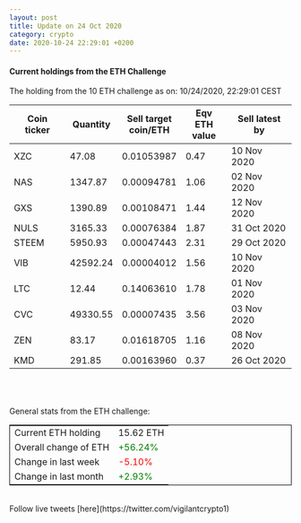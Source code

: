 ```yaml
---
layout: post
title: Update on 24 Oct 2020
category: crypto
date: 2020-10-24 22:29:01 +0200
---
```

<!-- Global site tag (gtag.js) - Google Analytics -->
<script async src="https://www.googletagmanager.com/gtag/js?id=UA-103831149-5"></script>
<script>
  window.dataLayer = window.dataLayer || [];
  function gtag(){dataLayer.push(arguments);}
  gtag('js', new Date());

  gtag('config', 'UA-103831149-5');
</script>


#### Current holdings from the ETH Challenge

The holding from the 10 ETH challenge as on: 10/24/2020, 22:29:01 CEST

|Coin ticker|Quantity|Sell target<br>coin/ETH|Eqv ETH<br>value|Sell latest by|
|-----------|--------|-----------|-----------|--------------|
XZC|47.08|  0.01053987|0.47|10 Nov 2020|
NAS|1347.87|  0.00094781|1.06|02 Nov 2020|
GXS|1390.89|  0.00108471|1.44|12 Nov 2020|
NULS|3165.33|  0.00076384|1.87|31 Oct 2020|
STEEM|5950.93|  0.00047443|2.31|29 Oct 2020|
VIB|42592.24|  0.00004012|1.56|10 Nov 2020|
LTC|12.44|  0.14063610|1.78|01 Nov 2020|
CVC|49330.55|  0.00007435|3.56|03 Nov 2020|
ZEN|83.17|  0.01618705|1.16|08 Nov 2020|
KMD|291.85|  0.00163960|0.37|26 Oct 2020|

<br>
<br>
<br>
General stats from the ETH challenge:

<table style="border:1px solid black;margin-left:auto;margin-right:auto;">
	<tbody>
	<tr>
		<td>Current ETH holding</td>
		<td>     15.62 ETH</td>
	</tr>
	<tr>
		<td>Overall change of ETH</td>
		<td><font color="green">+56.24%</font></td>
	</tr>
	<tr>
		<td>Change in last week</td>
		<td><font color="red">-5.10%</font></td>
	</tr>
	<tr>
		<td>Change in last month</td>
		<td><font color="green">+2.93%</font></td>
	</tr>
	</tbody>
</table>

<br>
Follow live tweets [here](https://twitter.com/vigilantcrypto1)
<br>
<br>